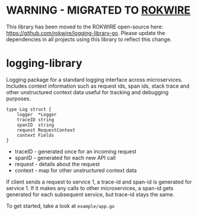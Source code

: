 # WARNING - MIGRATED TO [ROKWIRE](https://github.com/rokwire/logging-library-go)
This library has been moved to the ROKWIRE open-source here: https://github.com/rokwire/logging-library-go. Please update the dependencies in all projects using this library to reflect this change. 

# logging-library

Logging package for a standard logging interface across microservices.
Includes context information such as request ids, span ids, stack trace and other unstructured context data useful for tracking and debugging purposes.

```
type Log struct {
	logger  *Logger
	traceID string
	spanID  string
	request RequestContext
	context Fields
}
```

- traceID - generated once for an incoming request
- spanID  - generated for each new API call
- request - details about the request
- context - map for other unstructured context data

If client sends a request to service 1, a trace-id and span-id is generated for service 1. If it makes any calls to other microservices, a span-id gets generated for each subsequent service, but trace-id stays the same.

To get started, take a look at `example/app.go`
